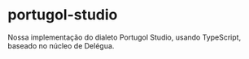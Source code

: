 # portugol-studio

Nossa implementação do dialeto Portugol Studio, usando TypeScript, baseado no núcleo de Delégua.
